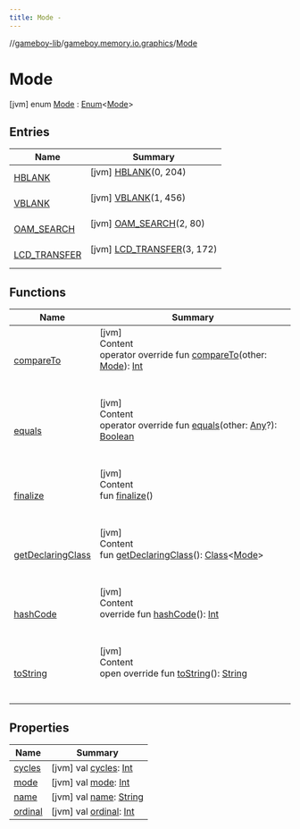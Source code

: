 ```yaml
---
title: Mode -
---
```

//[gameboy-lib](../../index.md)/[gameboy.memory.io.graphics](../index.md)/[Mode](index.md)



# Mode  
 [jvm] enum [Mode](index.md) : [Enum](https://kotlinlang.org/api/latest/jvm/stdlib/kotlin/-enum/index.html)<[Mode](index.md)>    


## Entries  
  
|  Name|  Summary| 
|---|---|
| <a name="gameboy.memory.io.graphics/Mode.HBLANK///PointingToDeclaration/"></a>[HBLANK](-h-b-l-a-n-k/index.md)| <a name="gameboy.memory.io.graphics/Mode.HBLANK///PointingToDeclaration/"></a> [jvm] [HBLANK](-h-b-l-a-n-k/index.md)(0, 204)  <br>   <br>
| <a name="gameboy.memory.io.graphics/Mode.VBLANK///PointingToDeclaration/"></a>[VBLANK](-v-b-l-a-n-k/index.md)| <a name="gameboy.memory.io.graphics/Mode.VBLANK///PointingToDeclaration/"></a> [jvm] [VBLANK](-v-b-l-a-n-k/index.md)(1, 456)  <br>   <br>
| <a name="gameboy.memory.io.graphics/Mode.OAM_SEARCH///PointingToDeclaration/"></a>[OAM_SEARCH](-o-a-m_-s-e-a-r-c-h/index.md)| <a name="gameboy.memory.io.graphics/Mode.OAM_SEARCH///PointingToDeclaration/"></a> [jvm] [OAM_SEARCH](-o-a-m_-s-e-a-r-c-h/index.md)(2, 80)  <br>   <br>
| <a name="gameboy.memory.io.graphics/Mode.LCD_TRANSFER///PointingToDeclaration/"></a>[LCD_TRANSFER](-l-c-d_-t-r-a-n-s-f-e-r/index.md)| <a name="gameboy.memory.io.graphics/Mode.LCD_TRANSFER///PointingToDeclaration/"></a> [jvm] [LCD_TRANSFER](-l-c-d_-t-r-a-n-s-f-e-r/index.md)(3, 172)  <br>   <br>


## Functions  
  
|  Name|  Summary| 
|---|---|
| <a name="kotlin/Enum/compareTo/#gameboy.memory.io.graphics.Mode/PointingToDeclaration/"></a>[compareTo](-l-c-d_-t-r-a-n-s-f-e-r/index.md#%5Bkotlin%2FEnum%2FcompareTo%2F%23gameboy.memory.io.graphics.Mode%2FPointingToDeclaration%2F%5D%2FFunctions%2F456262920)| <a name="kotlin/Enum/compareTo/#gameboy.memory.io.graphics.Mode/PointingToDeclaration/"></a>[jvm]  <br>Content  <br>operator override fun [compareTo](-l-c-d_-t-r-a-n-s-f-e-r/index.md#%5Bkotlin%2FEnum%2FcompareTo%2F%23gameboy.memory.io.graphics.Mode%2FPointingToDeclaration%2F%5D%2FFunctions%2F456262920)(other: [Mode](index.md)): [Int](https://kotlinlang.org/api/latest/jvm/stdlib/kotlin/-int/index.html)  <br><br><br>
| <a name="kotlin/Enum/equals/#kotlin.Any?/PointingToDeclaration/"></a>[equals](-l-c-d_-t-r-a-n-s-f-e-r/index.md#%5Bkotlin%2FEnum%2Fequals%2F%23kotlin.Any%3F%2FPointingToDeclaration%2F%5D%2FFunctions%2F456262920)| <a name="kotlin/Enum/equals/#kotlin.Any?/PointingToDeclaration/"></a>[jvm]  <br>Content  <br>operator override fun [equals](-l-c-d_-t-r-a-n-s-f-e-r/index.md#%5Bkotlin%2FEnum%2Fequals%2F%23kotlin.Any%3F%2FPointingToDeclaration%2F%5D%2FFunctions%2F456262920)(other: [Any](https://kotlinlang.org/api/latest/jvm/stdlib/kotlin/-any/index.html)?): [Boolean](https://kotlinlang.org/api/latest/jvm/stdlib/kotlin/-boolean/index.html)  <br><br><br>
| <a name="kotlin/Enum/finalize/#/PointingToDeclaration/"></a>[finalize](-l-c-d_-t-r-a-n-s-f-e-r/index.md#%5Bkotlin%2FEnum%2Ffinalize%2F%23%2FPointingToDeclaration%2F%5D%2FFunctions%2F456262920)| <a name="kotlin/Enum/finalize/#/PointingToDeclaration/"></a>[jvm]  <br>Content  <br>fun [finalize](-l-c-d_-t-r-a-n-s-f-e-r/index.md#%5Bkotlin%2FEnum%2Ffinalize%2F%23%2FPointingToDeclaration%2F%5D%2FFunctions%2F456262920)()  <br><br><br>
| <a name="kotlin/Enum/getDeclaringClass/#/PointingToDeclaration/"></a>[getDeclaringClass](-l-c-d_-t-r-a-n-s-f-e-r/index.md#%5Bkotlin%2FEnum%2FgetDeclaringClass%2F%23%2FPointingToDeclaration%2F%5D%2FFunctions%2F456262920)| <a name="kotlin/Enum/getDeclaringClass/#/PointingToDeclaration/"></a>[jvm]  <br>Content  <br>fun [getDeclaringClass](-l-c-d_-t-r-a-n-s-f-e-r/index.md#%5Bkotlin%2FEnum%2FgetDeclaringClass%2F%23%2FPointingToDeclaration%2F%5D%2FFunctions%2F456262920)(): [Class](https://docs.oracle.com/javase/8/docs/api/java/lang/Class.html)<[Mode](index.md)>  <br><br><br>
| <a name="kotlin/Enum/hashCode/#/PointingToDeclaration/"></a>[hashCode](-l-c-d_-t-r-a-n-s-f-e-r/index.md#%5Bkotlin%2FEnum%2FhashCode%2F%23%2FPointingToDeclaration%2F%5D%2FFunctions%2F456262920)| <a name="kotlin/Enum/hashCode/#/PointingToDeclaration/"></a>[jvm]  <br>Content  <br>override fun [hashCode](-l-c-d_-t-r-a-n-s-f-e-r/index.md#%5Bkotlin%2FEnum%2FhashCode%2F%23%2FPointingToDeclaration%2F%5D%2FFunctions%2F456262920)(): [Int](https://kotlinlang.org/api/latest/jvm/stdlib/kotlin/-int/index.html)  <br><br><br>
| <a name="kotlin/Enum/toString/#/PointingToDeclaration/"></a>[toString](-l-c-d_-t-r-a-n-s-f-e-r/index.md#%5Bkotlin%2FEnum%2FtoString%2F%23%2FPointingToDeclaration%2F%5D%2FFunctions%2F456262920)| <a name="kotlin/Enum/toString/#/PointingToDeclaration/"></a>[jvm]  <br>Content  <br>open override fun [toString](-l-c-d_-t-r-a-n-s-f-e-r/index.md#%5Bkotlin%2FEnum%2FtoString%2F%23%2FPointingToDeclaration%2F%5D%2FFunctions%2F456262920)(): [String](https://kotlinlang.org/api/latest/jvm/stdlib/kotlin/-string/index.html)  <br><br><br>


## Properties  
  
|  Name|  Summary| 
|---|---|
| <a name="gameboy.memory.io.graphics/Mode/cycles/#/PointingToDeclaration/"></a>[cycles](cycles.md)| <a name="gameboy.memory.io.graphics/Mode/cycles/#/PointingToDeclaration/"></a> [jvm] val [cycles](cycles.md): [Int](https://kotlinlang.org/api/latest/jvm/stdlib/kotlin/-int/index.html)   <br>
| <a name="gameboy.memory.io.graphics/Mode/mode/#/PointingToDeclaration/"></a>[mode](mode.md)| <a name="gameboy.memory.io.graphics/Mode/mode/#/PointingToDeclaration/"></a> [jvm] val [mode](mode.md): [Int](https://kotlinlang.org/api/latest/jvm/stdlib/kotlin/-int/index.html)   <br>
| <a name="gameboy.memory.io.graphics/Mode/name/#/PointingToDeclaration/"></a>[name](name.md)| <a name="gameboy.memory.io.graphics/Mode/name/#/PointingToDeclaration/"></a> [jvm] val [name](name.md): [String](https://kotlinlang.org/api/latest/jvm/stdlib/kotlin/-string/index.html)   <br>
| <a name="gameboy.memory.io.graphics/Mode/ordinal/#/PointingToDeclaration/"></a>[ordinal](ordinal.md)| <a name="gameboy.memory.io.graphics/Mode/ordinal/#/PointingToDeclaration/"></a> [jvm] val [ordinal](ordinal.md): [Int](https://kotlinlang.org/api/latest/jvm/stdlib/kotlin/-int/index.html)   <br>

